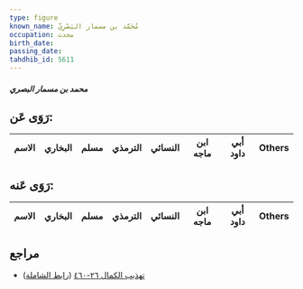```yaml
---
type: figure
known_name: مُحَمَّد بن مسمار البَصْرِيّ
occupation: محدث
birth_date:
passing_date:
tahdhib_id: 5611
---
```

##### محمد بن مسمار البصري

## رَوَى عَن:
| الاسم | البخاري | مسلم | الترمذي | النسائي | ابن ماجه | أبي داود | Others |
| ----- | ------- | ---- | ------- | ------- | -------- | -------- | ------ |
## رَوَى عَنه:
| الاسم | البخاري | مسلم | الترمذي | النسائي | ابن ماجه | أبي داود | Others |
| ----- | ------- | ---- | ------- | ------- | -------- | -------- | ------ |
## مراجع
- [تهذيب الكمال ٢٦-٤٦٠](obsidian://open?vault=Tahdhib-al-Kamal&file=Figures/٥٦١١-محمد%20بن%20مسمار%20البصري) ([رابط الشاملة](https://shamela.ws/book/3722/14208))